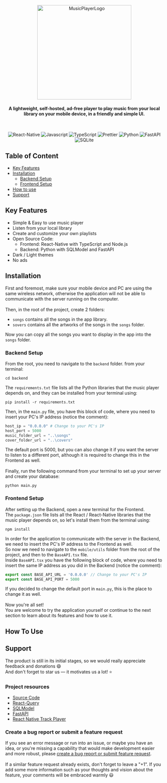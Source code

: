 <p align="center">
  <img src="https://github.com/ozzs/musicPlayer/blob/main/assets/MonoBoxLogo.png" alt="MusicPlayerLogo" width="300">
  <br />

  <h4 align="center">A lightweight, self-hosted, ad-free player to play music from your local library on your mobile device, in a friendly and simple UI.</h4>
  <br />
</p>

<p align="center">
  <img alt="React-Native" src="https://img.shields.io/badge/react_native-%2320232a.svg?style=for-the-badge&logo=react&logoColor=%2361DAFB" />
  <img alt="Javascript" src="https://img.shields.io/badge/javascript-%23323330.svg?style=for-the-badge&logo=javascript&logoColor=%23F7DF1E" />
  <img alt="TypeScript" src="https://img.shields.io/badge/-TypeScript-007ACC?style=for-the-badge&logo=typescript&logoColor=white" />
  <img alt="Prettier" src="https://img.shields.io/badge/-Prettier-F7B93E?style=for-the-badge&logo=prettier&logoColor=white" />
  <img alt="Python" src="https://img.shields.io/badge/python-3670A0?style=for-the-badge&logo=python&logoColor=ffdd54" />
  <img alt="FastAPI" src="https://img.shields.io/badge/FastAPI-005571?style=for-the-badge&logo=fastapi" />
  <img alt="SQLite" src="https://img.shields.io/badge/sqlite-%2307405e.svg?style=for-the-badge&logo=sqlite&logoColor=white" />
</p>

## Table of Content
- [Key Features](#key-features)
- [Installation](#installation)
  - [Backend Setup](#backend-setup)
  - [Frontend Setup](#frontend-setup)
- [How to use](#how-to-use)
- [Support](#support)

## Key Features
* Simple & Easy to use music player
* Listen from your local library
* Create and customize your own playlists
* Open Source Code:
  - Frontend: React-Native with TypeScript and Node.js
  - Backend: Python with SQLModel and FastAPI
* Dark / Light themes
* No ads

## Installation
First and foremost, make sure your mobile device and PC are using the same wireless network, 
otherwise the application will not be able to communicate with the server running on the computer.
<br /> <br />
Then, in the root of the project, create 2 folders: 
* ``songs`` contains all the songs in the app library.
* ``sovers`` contains all the artworks of the songs in the ``songs`` folder.

Now you can copy all the songs you want to display in the app into the ``songs`` folder.

### Backend Setup
From the root, you need to navigate to the ``backend`` folder. from your terminal:
```
cd backend
```

The ``requirements.txt`` file lists all the Python libraries that the music player depends on, and they can be installed from your terminal using:
```
pip install -r requirements.txt
```

Then, in the ``main.py`` file, you have this block of code, where you need to insert your PC's IP address (notice the comment):
```python
host_ip = "0.0.0.0" # Change to your PC's IP
host_port = 5000
music_folder_url = "..\songs"
cover_folder_url = "..\covers"
```
The default port is 5000, but you can also change it if you want the server to listen to a different port, 
although it is required to change this in the Frontend as well.
<br /> <br />
Finally, run the following command from your terminal to set up your server and create your database:
```
python main.py
```

### Frontend Setup
After setting up the Backend, open a new terminal for the Frontend.
<br />
The ``package.json`` file lists all the React / React-Native libraries that the music player depends on, so let's install them from the terminal using:
```
npm install
```

In order for the application to communicate with the server in the Backend, we need to insert the PC's IP address to the Frontend as well.
<br />
So now we need to navigate to the ``mobile/utils`` folder from the root of the project, and then to the ``BaseAPI.tsx`` file.
<br />
Inside ``BaseAPI.tsx`` you have the following block of code, where you need to insert the same IP address as you did in the Backend (notice the comment):
```js
export const BASE_API_URL = '0.0.0.0' // Change to your PC's IP
export const BASE_API_PORT = 5000
```
If you decided to change the default port in ``main.py``, this is the place to change it as well.
<br /> <br />
Now you're all set!
<br />
You are welcome to try the application yourself or continue to the next section to learn about its features and how to use it.

## How To Use

## Support
The product is still in its initial stages, so we would really appreciate feedback and donations 😄 <br />
And don't forget to star us — it motivates us a lot! :star:

### Project resources
* <a href="https://github.com/ozzs/musicPlayer">Source Code</a>
* <a href="https://tanstack.com/query/v4/?from=reactQueryV3&original=https://react-query-v3.tanstack.com">React-Query</a>
* <a href="https://sqlmodel.tiangolo.com">SQLModel</a>
* <a href="https://fastapi.tiangolo.com">FastAPI</a>
* <a href="https://react-native-track-player.js.org">React Native Track Player</a>

### Create a bug report or submit a feature request
If you see an error message or run into an issue, or maybe you have an idea, or you're missing a capability that would make development easier and more robust, please [create a bug report or submit feature request](https://github.com/ozzs/monobox/issues/new). <br /> <br />
If a similar feature request already exists, don't forget to leave a "+1".
If you add some more information such as your thoughts and vision about the feature, your comments will be embraced warmly 😃
